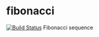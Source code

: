 # fibonacci
[![Build Status](http://107.22.250.246/buildStatus/icon?job=fibonacci)](http://107.22.250.246/job/fibonacci/)
Fibonacci sequence
